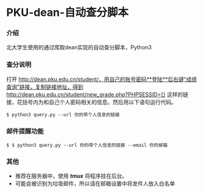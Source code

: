 # PKU-dean-自动查分脚本
### 介绍

北大学生使用的通过爬取dean实现的自动查分脚本，Python3

### 查分说明

打开 http://dean.pku.edu.cn/student/，用自己的账号密码**登陆**后右键“成绩查询”链接，复制链接地址，得到
http://dean.pku.edu.cn/student/new_grade.php?PHPSESSID={} 
这样的链接，花括号内为和自己个人密码相关的信息。然后用以下语句运行代码。

```shell
$ python3 query.py --url 你的带个人信息的链接
```

### 邮件提醒功能

```shell
$ $ python3 query.py --url 你的带个人信息的链接 --email 你的邮箱
```

### 其他

- 推荐在服务器中，使用 ***tmux*** 将程序挂在后台。
- 可能会被识别为垃圾邮件，所以请在邮箱设置中将发件人放入白名单